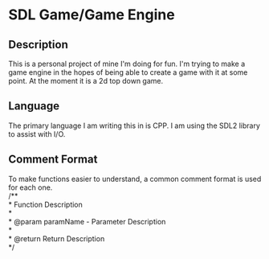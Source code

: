 # SDL Game/Game Engine

## Description
This is a personal project of mine I'm doing for fun. I'm trying to make a game engine in the hopes of being able to create 
a game with it at some point. At the moment it is a 2d top down game. 

## Language
The primary language I am writing this in is CPP. I am using the SDL2 library to assist with I/O.

## Comment Format
To make functions easier to understand, a common comment format is used for each one.  
/**  
 \* Function Description  
 \*  
 \* @param paramName - Parameter Description  
 \*  
 \* @return Return Description  
 */





